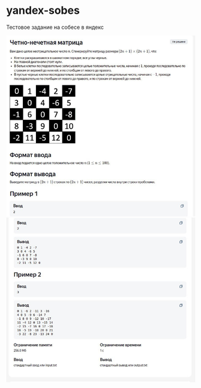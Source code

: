 # yandex-sobes
Тестовое задание на собесе в яндекс

![Тестовое задание](https://github.com/Ra-Naun/pr.yandex-sobes/blob/master/image/ex1.jpg)
![Тестовое задание](https://github.com/Ra-Naun/pr.yandex-sobes/blob/master/image/ex2.jpg)
